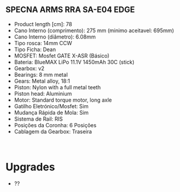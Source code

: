 ## SPECNA ARMS RRA SA-E04 EDGE

 - Product length [cm]: 78
 - Cano Interno (comprimento): 275 mm (minimo aceitavel: 695mm)
 - Cano Interno (diâmetro): 6.08mm
 - Tipo rosca: 14mm CCW
 - Tipo Ficha: Dean
 - MOSFET: Mosfet GATE X-ASR (Básico)
 - Bateria: BlueMAX LiPo 11.1V 1450mAh 30C (stick)
 - Gearbox: v2
 - Bearings: 8 mm metal
 - Gears: Metal alloy, 18:1
 - Piston: Nylon with a full metal teeth
 - Piston head: Aluminium
 - Motor: Standard torque motor, long axle
 - Gatilho Eletrónico/Mosfet: Sim
 - Mudança Rápida de Mola: Sim
 - Sistema de Rail: RIS
 - Posições da Coronha: 6 Posições
 - Cablagem da Gearbox: Traseira


<br>

# Upgrades

- ??
